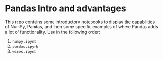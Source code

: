 # Pandas Intro and advantages

This repo contains some introductory notebooks to display the capabilities of NumPy, Pandas, and then some specific examples of where Pandas adds a lot of functionality. 
Use in the following order:
1. `numpy.ipynb`
2. `pandas.ipynb`
3. `wines.ipynb`